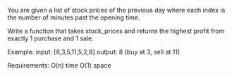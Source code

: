 You are given a list of stock prices of the previous day where each index is the number of minutes past the opening time.

Write a function that takes stock_prices and returns the highest profit from exactly 1 purchase and 1 sale.

Example:
  input: [8,3,5,11,5,2,8]
  output: 8 (buy at 3, sell at 11)

Requirements:
O(n) time
O(1) space